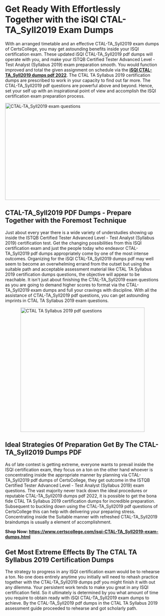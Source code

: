 <h1><strong>Get Ready With Effortlessly Together with the iSQI CTAL-TA_Syll2019 Exam Dumps&nbsp;</strong></h1>
<p><span style="font-weight: 400;">With an arranged timetable and an effective  CTAL-TA_Syll2019 exam dumps of CertsCollege, you may get astounding benefits inside your ISQI certification exam. These updated iSQI CTAL-TA_Syll2019 pdf dumps will operate with you, and make your ISTQB Certified Tester Advanced Level - Test Analyst (Syllabus 2019) exam preparation smooth. You would function improved and total the given assignment on schedule via the <strong><a href="https://www.certscollege.com/isqi-CTAL-TA_Syll2019-exam-dumps.html">iSQI CTAL-TA_Syll2019 dumps pdf 2022</a></strong>. The CTAL TA Syllabus 2019 certification dumps are prescribed to work in your capacity to find out far more. The  CTAL-TA_Syll2019 pdf questions are powerful above and beyond. Hence, set your self up with an inspirational point of view and accomplish the ISQI certification exam preparation process.&nbsp;</span></p>
<p><span style="font-weight: 400;"><img style="display: block; margin-left: auto; margin-right: auto;" src="https://i.ibb.co/CPDK3ps/Yellow-and-Blue-Initiative-Blog-Banner.png" alt="CTAL-TA_Syll2019 exam questions" width="559" height="315" /></span></p>
<h2><strong>CTAL-TA_Syll2019 PDF Dumps - Prepare Together with the Foremost Technique</strong></h2>
<p><span style="font-weight: 400;">Just about every year there is a wide variety of understudies showing up inside the ISTQB Certified Tester Advanced Level - Test Analyst (Syllabus 2019) certification test. Get the changing possibilities from this ISQI certification exam and just the people today who endeavor CTAL-TA_Syll2019 pdf dumps appropriately come by one of the most intense outcomes. Organizing for the iSQI CTAL-TA_Syll2019 dumps pdf may well seem to become an overwhelming errand from the outset but using the suitable path and acceptable assessment material like CTAL TA Syllabus 2019 certification dumps questions, the objective will appear to be reachable. It isn't just about finishing the CTAL-TA_Syll2019 exam questions as you are going to demand higher scores to format via the CTAL-TA_Syll2019 exam dumps and full your cravings with discipline. With all the assistance of CTAL-TA_Syll2019 pdf questions, you can get astounding imprints in CTAL TA Syllabus 2019 exam questions.</span></p>
<p><span style="font-weight: 400;"><a href="https://tinyurl.com/fuhsvaf6"><img style="display: block; margin-left: auto; margin-right: auto;" src="https://i.ibb.co/9tMrhdY/Teacher-Appreciation-Invitation.png" alt="CTAL TA Syllabus 2019 pdf questions " width="404" height="404" /></a></span></p>
<h2><strong>Ideal Strategies Of Preparation Get By The CTAL-TA_Syll2019 Dumps PDF</strong></h2>
<p><span style="font-weight: 400;">As of late contest is getting extreme, everyone wants to prevail inside the ISQI certification exam, they focus on a ton on the other hand whoever is concentrating inside the appropriate manner by planning via CTAL-TA_Syll2019 pdf dumps of CertsCollege, they get outcome in the ISTQB Certified Tester Advanced Level - Test Analyst (Syllabus 2019) exam questions. The vast majority never track down the ideal procedures or reputable CTAL-TA_Syll2019 dumps pdf 2022, it is possible to get the bona fide CTAL TA Syllabus 2019 certification dumps for incredible preparation. Subsequent to buckling down using the  CTAL-TA_Syll2019 pdf questions of CertsCollege this can help with delivering your preparing stress. Concentrating inside the Suitable manner with refreshed CTAL-TA_Syll2019 braindumps is usually a element of accomplishment.</span></p>
<p><span style="font-weight: 400;"><strong>Shop Now: <a href="https://www.certscollege.com/isqi-CTAL-TA_Syll2019-exam-dumps.html">https://www.certscollege.com/isqi-CTAL-TA_Syll2019-exam-dumps.html</a></strong></span></p>
<h2><strong>Get Most Extreme Effects By The CTAL TA Syllabus 2019 Certification Dumps</strong></h2>
<p><span style="font-weight: 400;">The strategy to progress in any ISQI certification exam would be to rehearse a ton. No one does entirely anytime you initially will need to rehash practice together with the CTAL-TA_Syll2019 dumps pdf you might finish it with out any dilemma. Your persistent work tends to make you great in any ISQI certification field. So it ultimately is determined by you what amount of time you require to obtain ready with iSQI CTAL-TA_Syll2019 exam dumps to achieve. By the CTAL-TA_Syll2019 pdf dumps in the CTAL TA Syllabus 2019 assessment guide proceeded to rehearse and got scholarly path.</span></p>
